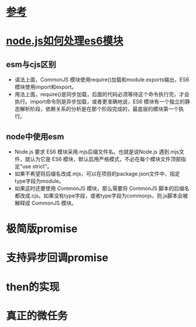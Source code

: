 # [参考](https://github.com/PPGY0711/react_learn_notes/blob/bbd695122ad9f39cfb84076b6e977c087459ba8d/promise/lib/Promise_class.js)

# [node.js如何处理es6模块](https://www.ruanyifeng.com/blog/2020/08/how-nodejs-use-es6-module.html)

## esm与cjs区别
- 语法上面，CommonJS 模块使用require()加载和module.exports输出，ES6 模块使用import和export。
- 用法上面，require()是同步加载，后面的代码必须等待这个命令执行完，才会执行。import命令则是异步加载，或者更准确地说，ES6 模块有一个独立的静态解析阶段，依赖关系的分析是在那个阶段完成的，最底层的模块第一个执行。
## node中使用esm
- Node.js 要求 ES6 模块采用.mjs后缀文件名。也就是说Node.js 遇到.mjs文件，就认为它是 ES6 模块，默认启用严格模式，不必在每个模块文件顶部指定"use strict"。
- 如果不希望将后缀名改成.mjs，可以在项目的package.json文件中，指定type字段为module。
- 如果这时还要使用 CommonJS 模块，那么需要将 CommonJS 脚本的后缀名都改成.cjs。如果没有type字段，或者type字段为commonjs，则.js脚本会被解释成 CommonJS 模块。


# 极简版promise
# 支持异步回调promise
# then的实现
# 真正的微任务
